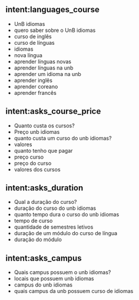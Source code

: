 ## intent:languages_course
- UnB idiomas
- quero saber sobre o UnB idiomas 
- curso de inglês
- curso de línguas
- idiomas
- nova língua
- aprender línguas novas
- aprender línguas na unb
- aprender um idioma na unb
- aprender inglês
- aprender coreano
- aprender francês

## intent:asks_course_price
- Quanto custa os cursos? 
- Preço unb idiomas
- quanto custa um curso do unb idiomas?
- valores 
- quanto tenho que pagar 
- preço curso
- preço do curso
- valores dos cursos

## intent:asks_duration
- Qual a duração do curso?
- duração do curso do unb idiomas
- quanto tempo dura o curso do unb idiomas
- tempo de curso
- quantidade de semestres letivos
- duração de um módulo do curso de língua
- duração do módulo

## intent:asks_campus
- Quais campus possuem o unb idiomas?
- locais que possuem unb idiomas
- campus do unb idiomas
- quais campus da unb possuem curso de idiomas


